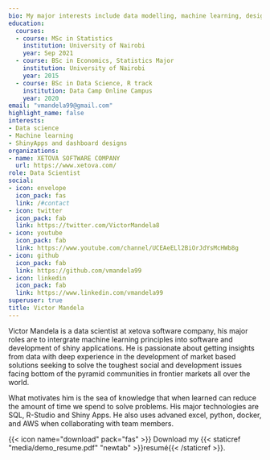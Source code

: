```yaml
---
bio: My major interests include data modelling, machine learning, design and, deployment of shiny apps.
education:
  courses:
  - course: MSc in Statistics
    institution: University of Nairobi
    year: Sep 2021
  - course: BSc in Economics, Statistics Major
    institution: University of Nairobi
    year: 2015
  - course: BSc in Data Science, R track
    institution: Data Camp Online Campus
    year: 2020
email: "vmandela99@gmail.com"
highlight_name: false
interests:
- Data science
- Machine learning
- ShinyApps and dashboard designs
organizations:
- name: XETOVA SOFTWARE COMPANY
  url: https://www.xetova.com/
role: Data Scientist
social:
- icon: envelope
  icon_pack: fas
  link: /#contact
- icon: twitter
  icon_pack: fab
  link: https://twitter.com/VictorMandela8
- icon: youtube
  icon_pack: fab
  link: https://www.youtube.com/channel/UCEAeELl2BiOrJdYsMcHWb8g
- icon: github
  icon_pack: fab
  link: https://github.com/vmandela99
- icon: linkedin
  icon_pack: fab
  link: https://www.linkedin.com/vmandela99
superuser: true
title: Victor Mandela
---
```


Victor Mandela is a data scientist at xetova software company, his major roles are to intergrate machine learning principles into software and development of shiny applications. He is passionate about getting insights from data with deep experience in the development of market based solutions seeking to solve the toughest social and development issues facing bottom of the pyramid communities in frontier markets all over the world.

What motivates him is the sea of knowledge that when learned can reduce the amount of time we spend to solve problems. His major technologies are SQL, R-Studio and Shiny Apps. He also uses advaned excel, python, docker, and AWS when collaborating with team members.

{{< icon name="download" pack="fas" >}} Download my {{< staticref "media/demo_resume.pdf" "newtab" >}}resumé{{< /staticref >}}.
